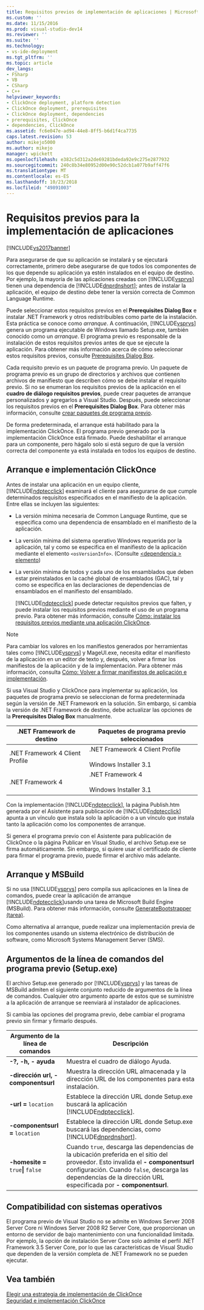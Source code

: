 ```yaml
---
title: Requisitos previos de implementación de aplicaciones | Microsoft Docs
ms.custom: ''
ms.date: 11/15/2016
ms.prod: visual-studio-dev14
ms.reviewer: ''
ms.suite: ''
ms.technology:
- vs-ide-deployment
ms.tgt_pltfrm: ''
ms.topic: article
dev_langs:
- FSharp
- VB
- CSharp
- C++
helpviewer_keywords:
- ClickOnce deployment, platform detection
- ClickOnce deployment, prerequisites
- ClickOnce deployment, dependencies
- prerequisites, ClickOnce
- dependencies, ClickOnce
ms.assetid: fc6e047e-ad94-44e8-8ff5-b6d1f4ca7735
caps.latest.revision: 53
author: mikejo5000
ms.author: mikejo
manager: wpickett
ms.openlocfilehash: e382c5d312a2de69281bdeda92e9c275e2877932
ms.sourcegitcommit: 240c8b34e80952d00e90c52dcb1a077b9aff47f6
ms.translationtype: MT
ms.contentlocale: es-ES
ms.lasthandoff: 10/23/2018
ms.locfileid: "49891003"
---
```

# <a name="application-deployment-prerequisites"></a>Requisitos previos para la implementación de aplicaciones
[!INCLUDE[vs2017banner](../includes/vs2017banner.md)]

Para asegurarse de que su aplicación se instalará y se ejecutará correctamente, primero debe asegurarse de que todos los componentes de los que depende su aplicación ya estén instalados en el equipo de destino. Por ejemplo, la mayoría de las aplicaciones creadas con [!INCLUDE[vsprvs](../includes/vsprvs-md.md)] tienen una dependencia de [!INCLUDE[dnprdnshort](../includes/dnprdnshort-md.md)]; antes de instalar la aplicación, el equipo de destino debe tener la versión correcta de Common Language Runtime.  
  
 Puede seleccionar estos requisitos previos en el **Prerequisites Dialog Box** e instalar .NET Framework y otros redistribuibles como parte de la instalación. Esta práctica se conoce como *arranque*. A continuación, [!INCLUDE[vsprvs](../includes/vsprvs-md.md)] genera un programa ejecutable de Windows llamado Setup.exe, también conocido como un *arranque*. El programa previo es responsable de la instalación de estos requisitos previos antes de que se ejecute la aplicación. Para obtener más información acerca de cómo seleccionar estos requisitos previos, consulte [Prerequisites Dialog Box](../ide/reference/prerequisites-dialog-box.md).  
  
 Cada requisito previo es un paquete de programa previo. Un paquete de programa previo es un grupo de directorios y archivos que contienen archivos de manifiesto que describen cómo se debe instalar el requisito previo. Si no se enumeran los requisitos previos de la aplicación en el **cuadro de diálogo requisitos previos**, puede crear paquetes de arranque personalizados y agregarlos a Visual Studio. Después, puede seleccionar los requisitos previos en el **Prerequisites Dialog Box**. Para obtener más información, consulte [crear paquetes de programa previo](../deployment/creating-bootstrapper-packages.md).  
  
 De forma predeterminada, el arranque está habilitado para la implementación ClickOnce. El programa previo generado por la implementación ClickOnce está firmado. Puede deshabilitar el arranque para un componente, pero hágalo solo si está seguro de que la versión correcta del componente ya está instalada en todos los equipos de destino.  
  
## <a name="bootstrapping-and-clickonce-deployment"></a>Arranque e implementación ClickOnce  
 Antes de instalar una aplicación en un equipo cliente, [!INCLUDE[ndptecclick](../includes/ndptecclick-md.md)] examinará el cliente para asegurarse de que cumple determinados requisitos especificados en el manifiesto de la aplicación. Entre ellas se incluyen las siguientes:  
  
- La versión mínima necesaria de Common Language Runtime, que se especifica como una dependencia de ensamblado en el manifiesto de la aplicación.  
  
- La versión mínima del sistema operativo Windows requerida por la aplicación, tal y como se especifica en el manifiesto de la aplicación mediante el elemento `<osVersionInfo>`. (Consulte [ \<dependencia > elemento](../deployment/dependency-element-clickonce-application.md))  
  
- La versión mínima de todos y cada uno de los ensamblados que deben estar preinstalados en la caché global de ensamblados (GAC), tal y como se especifica en las declaraciones de dependencias de ensamblados en el manifiesto del ensamblado.  
  
  [!INCLUDE[ndptecclick](../includes/ndptecclick-md.md)] puede detectar requisitos previos que falten, y puede instalar los requisitos previos mediante el uso de un programa previo. Para obtener más información, consulte [Cómo: instalar los requisitos previos mediante una aplicación ClickOnce](../deployment/how-to-install-prerequisites-with-a-clickonce-application.md).  
  
> [!NOTE]
>  Para cambiar los valores en los manifiestos generados por herramientas tales como [!INCLUDE[vsprvs](../includes/vsprvs-md.md)] y MageUI.exe, necesita editar el manifiesto de la aplicación en un editor de texto y, después, volver a firmar los manifiestos de la aplicación y de la implementación. Para obtener más información, consulta [Cómo: Volver a firmar manifiestos de aplicación e implementación](../deployment/how-to-re-sign-application-and-deployment-manifests.md).  
  
 Si usa Visual Studio y ClickOnce para implementar su aplicación, los paquetes de programa previo se seleccionan de forma predeterminada según la versión de .NET Framework en la solución. Sin embargo, si cambia la versión de .NET Framework de destino, debe actualizar las opciones de la **Prerequisites Dialog Box** manualmente.  
  
|.NET Framework de destino|Paquetes de programa previo seleccionados|  
|---------------------------|------------------------------------|  
|.NET Framework 4 Client Profile|.NET Framework 4 Client Profile<br /><br /> Windows Installer 3.1|  
|.NET Framework 4|.NET Framework 4<br /><br /> Windows Installer 3.1|  
  
 Con la implementación [!INCLUDE[ndptecclick](../includes/ndptecclick-md.md)], la página Publish.htm generada por el Asistente para publicación de [!INCLUDE[ndptecclick](../includes/ndptecclick-md.md)] apunta a un vínculo que instala solo la aplicación o a un vínculo que instala tanto la aplicación como los componentes de arranque.  
  
 Si genera el programa previo con el Asistente para publicación de ClickOnce o la página Publicar en Visual Studio, el archivo Setup.exe se firma automáticamente. Sin embargo, si quiere usar el certificado de cliente para firmar el programa previo, puede firmar el archivo más adelante.  
  
## <a name="bootstrapping-and-msbuild"></a>Arranque y MSBuild  
 Si no usa [!INCLUDE[vsprvs](../includes/vsprvs-md.md)] pero compila sus aplicaciones en la línea de comandos, puede crear la aplicación de arranque [!INCLUDE[ndptecclick](../includes/ndptecclick-md.md)]usando una tarea de Microsoft Build Engine (MSBuild). Para obtener más información, consulte [GenerateBootstrapper (tarea)](../msbuild/generatebootstrapper-task.md).  
  
 Como alternativa al arranque, puede realizar una implementación previa de los componentes usando un sistema electrónico de distribución de software, como Microsoft Systems Management Server (SMS).  
  
## <a name="bootstrapper-setupexe-command-line-arguments"></a>Argumentos de la línea de comandos del programa previo (Setup.exe)  
 El archivo Setup.exe generado por [!INCLUDE[vsprvs](../includes/vsprvs-md.md)] y las tareas de MSBuild admiten el siguiente conjunto reducido de argumentos de la línea de comandos. Cualquier otro argumento aparte de estos que se suministre a la aplicación de arranque se reenviará al instalador de aplicaciones.  
  
 Si cambia las opciones del programa previo, debe cambiar el programa previo sin firmar y firmarlo después.  
  
|Argumento de la línea de comandos|Descripción|  
|---------------------------|-----------------|  
|**-?, -h, - ayuda**|Muestra el cuadro de diálogo Ayuda.|  
|**-dirección url, - componentsurl**|Muestra la dirección URL almacenada y la dirección URL de los componentes para esta instalación.|  
|**-url =** `location`|Establece la dirección URL donde Setup.exe buscará la aplicación [!INCLUDE[ndptecclick](../includes/ndptecclick-md.md)].|  
|**-componentsurl =** `location`|Establece la dirección URL donde Setup.exe buscará las dependencias, como [!INCLUDE[dnprdnshort](../includes/dnprdnshort-md.md)].|  
|**-homesite =** `true`**&#124;** `false`|Cuando `true`, descarga las dependencias de la ubicación preferida en el sitio del proveedor. Esto invalida el **- componentsurl** configuración. Cuando `false`, descarga las dependencias de la dirección URL especificada por **- componentsurl**.|  
  
## <a name="operating-system-support"></a>Compatibilidad con sistemas operativos  
 El programa previo de Visual Studio no se admite en Windows Server 2008 Server Core ni Windows Server 2008 R2 Server Core, que proporcionan un entorno de servidor de bajo mantenimiento con una funcionalidad limitada. Por ejemplo, la opción de instalación Server Core solo admite el perfil .NET Framework 3.5 Server Core, por lo que las características de Visual Studio que dependen de la versión completa de .NET Framework no se pueden ejecutar.  
  
## <a name="see-also"></a>Vea también  
 [Elegir una estrategia de implementación de ClickOnce](../deployment/choosing-a-clickonce-deployment-strategy.md)   
 [Seguridad e implementación ClickOnce](../deployment/clickonce-security-and-deployment.md)



